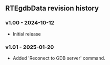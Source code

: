 ## RTEgdbData revision history
### v1.00 - 2024-10-12
* Initial release
### v1.01 - 2025-01-20
* Added 'Reconect to GDB server' command.
